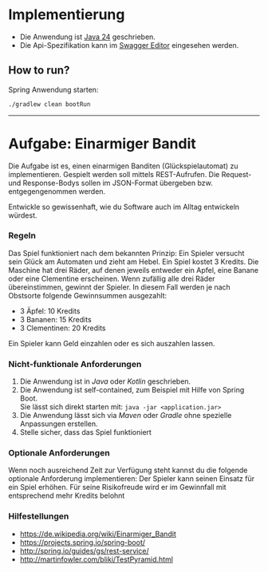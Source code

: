 # Implementierung

- Die Anwendung ist [Java 24](https://openjdk.org/projects/jdk/24/) geschrieben.
- Die Api-Spezifikation kann im [Swagger Editor](https://editor-next.swagger.io/?url=https://raw.githubusercontent.com/xtay2/one-armed-bandit/refs/heads/master/docs/api-v1.yaml) eingesehen werden.

## How to run?
Spring Anwendung starten:
```bash
./gradlew clean bootRun
```

---

# Aufgabe: Einarmiger Bandit

Die Aufgabe ist es, einen einarmigen Banditen (Glückspielautomat) zu implementieren.
Gespielt werden soll mittels REST-Aufrufen.
Die Request- und Response-Bodys sollen im JSON-Format übergeben bzw. entgegengenommen werden.

Entwickle so gewissenhaft, wie du Software auch im Alltag entwickeln würdest.

### Regeln

Das Spiel funktioniert nach dem bekannten Prinzip: Ein Spieler versucht sein Glück am Automaten und zieht am Hebel.
Ein Spiel kostet 3 Kredits.
Die Maschine hat drei Räder, auf denen jeweils entweder ein Apfel, eine Banane oder eine Clementine erscheinen.
Wenn zufällig alle drei Räder übereinstimmen, gewinnt der Spieler.
In diesem Fall werden je nach Obstsorte folgende Gewinnsummen ausgezahlt:

- 3 Äpfel: 10 Kredits
- 3 Bananen: 15 Kredits
- 3 Clementinen: 20 Kredits

Ein Spieler kann Geld einzahlen oder es sich auszahlen lassen.

### Nicht-funktionale Anforderungen

1. Die Anwendung ist in _Java_ oder _Kotlin_ geschrieben.
2. Die Anwendung ist self-contained, zum Beispiel mit Hilfe von Spring Boot.  
   Sie lässt sich direkt starten mit: `java -jar <application.jar>`
3. Die Anwendung lässt sich via _Maven_ oder _Gradle_ ohne spezielle Anpassungen erstellen.
4. Stelle sicher, dass das Spiel funktioniert

### Optionale Anforderungen

Wenn noch ausreichend Zeit zur Verfügung steht kannst du die folgende optionale
Anforderung implementieren:
Der Spieler kann seinen Einsatz für ein Spiel erhöhen. Für seine Risikofreude wird er
im Gewinnfall mit entsprechend mehr Kredits belohnt

### Hilfestellungen

- https://de.wikipedia.org/wiki/Einarmiger_Bandit
- https://projects.spring.io/spring-boot/
- http://spring.io/guides/gs/rest-service/
- http://martinfowler.com/bliki/TestPyramid.html  